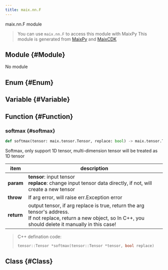 ```yaml
---
title: maix.nn.F
---
```


maix.nn.F module


> You can use `maix.nn.F` to access this module with MaixPy
> This module is generated from [MaixPy](https://github.com/sipeed/MaixPy) and [MaixCDK](https://github.com/sipeed/MaixCDK)

## Module {#Module}

No module


## Enum {#Enum}



## Variable {#Variable}



## Function {#Function}

### softmax {#softmax}

```python
def softmax(tensor: maix.tensor.Tensor, replace: bool) -> maix.tensor.Tensor
```
Softmax, only support 1D tensor, multi-dimension tensor will be treated as 1D tensor

| item | description |
| --- | --- |
| **param** | **tensor**: input tensor<br>**replace**: change input tensor data directly, if not, will create a new tensor<br>|
| **throw** | If arg error, will raise err.Exception error |
| **return** | output tensor, if arg replace is true, return the arg tensor's address.<br>If not replace, return a new object, so In C++, you should delete it manually in this case! |

> C++ defination code:
> ```cpp
> tensor::Tensor *softmax(tensor::Tensor *tensor, bool replace)
> ```


## Class {#Class}

